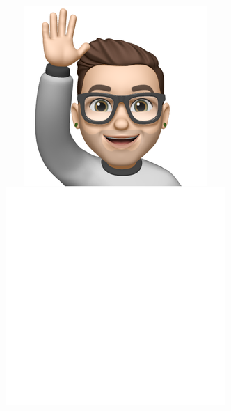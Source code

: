 <div align="center">
	<br>
	<a href="https://anthonymorris.dev">
    <img src="memoji.png">
		<img src="content.svg" width="800" height="500">
	</a>
	<br>
</div>
